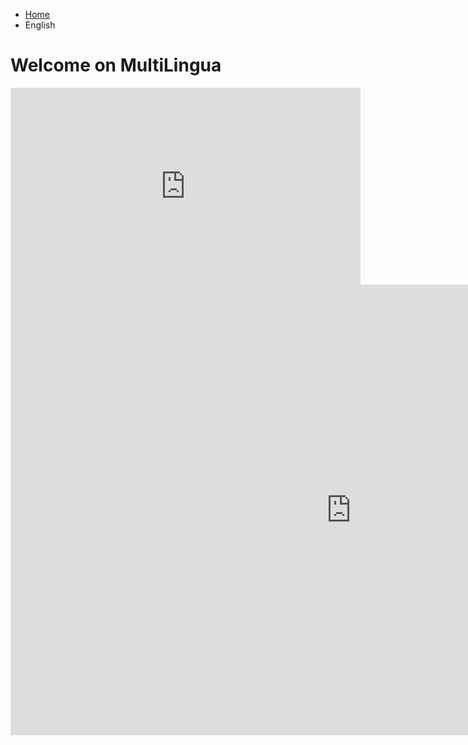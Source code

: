 <ul class="breadcrumb">
  <li><a href="index.html">Home</a></li>
  <li>English</li>
  </ul>

<h1>Welcome on MultiLingua</h1>


 <iframe width="560" height="315" src="https://www.youtube.com/embed/qHdBxYeYTtk?rel=0" frameborder="0" allowfullscreen></iframe>
 
 <iframe src="https://h5p.org/h5p/embed/136148" width="1090" height="721" frameborder="0" allowfullscreen="allowfullscreen"></iframe><script src="https://h5p.org/sites/all/modules/h5p/library/js/h5p-resizer.js" charset="UTF-8"></script>
